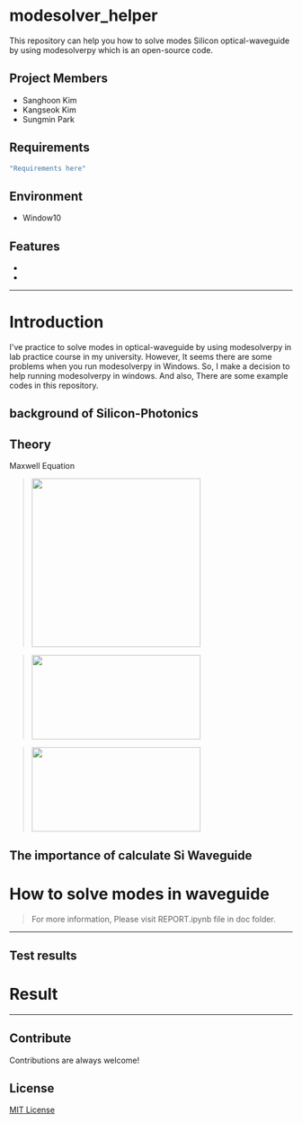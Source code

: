# modesolver_helper

This repository can help you how to solve modes Silicon optical-waveguide by using modesolverpy which is an open-source code.
<br>
## Project Members

- Sanghoon Kim
- Kangseok Kim
- Sungmin Park

## Requirements

```bash
"Requirements here"
```

## Environment
- Window10

## Features
- 
-

---------
# Introduction
I've practice to solve modes in optical-waveguide by using modesolverpy in lab practice course in my university.
However, It seems there are some problems when you run modesolverpy in Windows.
So, I make a decision to help running modesolverpy in windows. 
And also, There are some example codes in this repository.

## background of Silicon-Photonics
## Theory
Maxwell Equation
> <img src = "https://user-images.githubusercontent.com/80964488/122425682-a005a500-cfca-11eb-90a2-3369482e5cda.png" width = 300, height = 300>

> <img src = "https://user-images.githubusercontent.com/80964488/122426071-ea872180-cfca-11eb-8832-9b72c77a7e1d.png" width = 300, height = 150>

> <img src = "https://user-images.githubusercontent.com/80964488/122426212-04c0ff80-cfcb-11eb-8ad2-fd1413e5a8ad.png" width = 300, height = 150>


## The importance of calculate Si Waveguide 

# How to solve modes in waveguide
> For more information, Please visit REPORT.ipynb file in doc folder.
------

## Test results


# Result 

----------

## Contribute
Contributions are always welcome!

## License
[MIT License](https://opensource.org/licenses/MIT)

